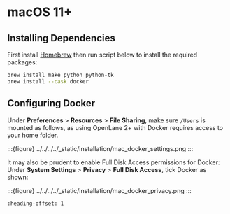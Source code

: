 # macOS 11+

## Installing Dependencies

First install [Homebrew](https://brew.sh/) then run script below to install the required packages:

```sh
brew install make python python-tk
brew install --cask docker
```

## Configuring Docker

Under **Preferences** > **Resources** > **File Sharing**, make sure `/Users` is mounted as follows, as using OpenLane 2+ with Docker requires access to your home folder.

:::{figure} ../../../../\_static/installation/mac_docker_settings.png
:::

It may also be prudent to enable Full Disk Access permissions for Docker: Under **System Settings** > **Privacy** > **Full Disk Access**, tick Docker as shown:

:::{figure} ../../../../\_static/installation/mac_docker_privacy.png
:::

```{include} _common.md
:heading-offset: 1

```
